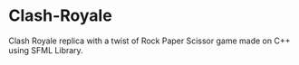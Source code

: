 # Clash-Royale
Clash Royale replica with a twist of Rock Paper Scissor game made on C++ using SFML Library. 
